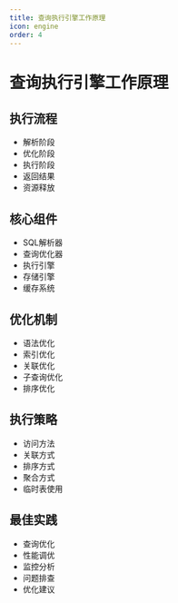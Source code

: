 ```yaml
---
title: 查询执行引擎工作原理
icon: engine
order: 4
---
```


# 查询执行引擎工作原理

## 执行流程
- 解析阶段
- 优化阶段
- 执行阶段
- 返回结果
- 资源释放

## 核心组件
- SQL解析器
- 查询优化器
- 执行引擎
- 存储引擎
- 缓存系统

## 优化机制
- 语法优化
- 索引优化
- 关联优化
- 子查询优化
- 排序优化

## 执行策略
- 访问方法
- 关联方式
- 排序方式
- 聚合方式
- 临时表使用

## 最佳实践
- 查询优化
- 性能调优
- 监控分析
- 问题排查
- 优化建议
